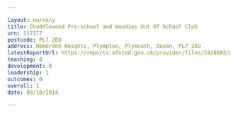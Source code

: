 ```yaml
---

layout: nursery
title: Chaddlewood Pre-school and Woodies Out Of School Club
urn: 117177
postcode: PL7 2EU
address: Hemerdon Heights, Plympton, Plymouth, Devon, PL7 2EU
latestReportUrl: https://reports.ofsted.gov.uk/provider/files/2428603/urn/117177.pdf
teaching: 0
development: 0
leadership: 1
outcomes: 0
overall: 1
date: 08/10/2014

---
```

